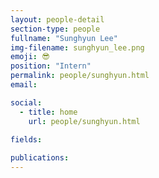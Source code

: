 ```yaml
---
layout: people-detail
section-type: people
fullname: "Sunghyun Lee"
img-filename: sunghyun_lee.png
emoji: 😎
position: "Intern"
permalink: people/sunghyun.html
email: 

social:
  - title: home
    url: people/sunghyun.html

fields:
    
publications:
---
```

